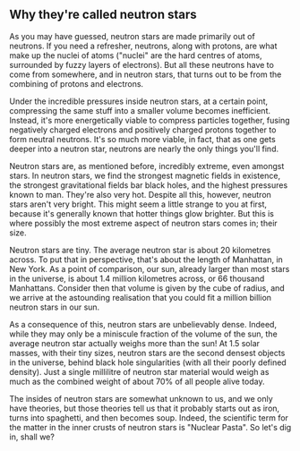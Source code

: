 ## Why they're called neutron stars

As you may have guessed, neutron stars are made primarily out of neutrons. If you need a refresher, neutrons, along with protons, are what make up the nuclei of atoms ("nuclei" are the hard centres of atoms, surrounded by fuzzy layers of electrons). But all these neutrons have to come from somewhere, and in neutron stars, that turns out to be from the combining of protons and electrons.

Under the incredible pressures inside neutron stars, at a certain point, compressing the same stuff into a smaller volume becomes inefficient. Instead, it's more energetically viable to compress particles together, fusing negatively charged electrons and positively charged protons together to form neutral neutrons. It's so much more viable, in fact, that as one gets deeper into a neutron star, neutrons are nearly the only things you'll find.

Neutron stars are, as mentioned before, incredibly extreme, even amongst stars. In neutron stars, we find the strongest magnetic fields in existence, the strongest gravitational fields bar black holes, and the highest pressures known to man. They're also very hot. Despite all this, however, neutron stars aren't very bright. This might seem a little strange to you at first, because it's generally known that hotter things glow brighter. But this is where possibly the most extreme aspect of neutron stars comes in; their size.

Neutron stars are tiny. The average neutron star is about 20 kilometres across. To put that in perspective, that's about the length of Manhattan, in New York. As a point of comparison, our sun, already larger than most stars in the universe, is about 1.4 million kilometres across, or 66 thousand Manhattans. Consider then that volume is given by the cube of radius, and we arrive at the astounding realisation that you could fit a million billion neutron stars in our sun.

As a consequence of this, neutron stars are unbelievably dense. Indeed, while they may only be a miniscule fraction of the volume of the sun, the average neutron star actually weighs more than the sun! At 1.5 solar masses, with their tiny sizes, neutron stars are the second densest objects in the universe, behind black hole singularities (with all their poorly defined density). Just a single millilitre of neutron star material would weigh as much as the combined weight of about 70% of all people alive today.

The insides of neutron stars are somewhat unknown to us, and we only have theories, but those theories tell us that it probably starts out as iron, turns into spaghetti, and then becomes soup. Indeed, the scientific term for the matter in the inner crusts of neutron stars is "Nuclear Pasta". So let's dig in, shall we?